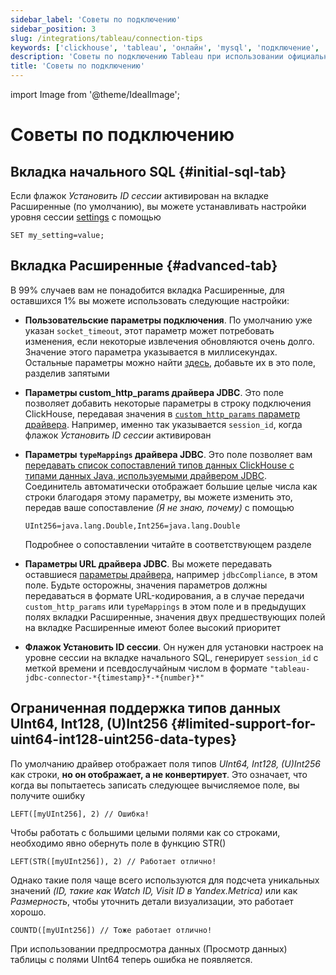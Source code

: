```yaml
---
sidebar_label: 'Советы по подключению'
sidebar_position: 3
slug: /integrations/tableau/connection-tips
keywords: ['clickhouse', 'tableau', 'онлайн', 'mysql', 'подключение', 'интеграция', 'ui']
description: 'Советы по подключению Tableau при использовании официального соединителя ClickHouse.'
title: 'Советы по подключению'
---
```


import Image from '@theme/IdealImage';


# Советы по подключению
## Вкладка начального SQL {#initial-sql-tab}
Если флажок *Установить ID сессии* активирован на вкладке Расширенные (по умолчанию), вы можете устанавливать настройки уровня сессии [settings](/operations/settings/settings/) с помощью
```text
SET my_setting=value;
``` 
## Вкладка Расширенные {#advanced-tab}

В 99% случаев вам не понадобится вкладка Расширенные, для оставшихся 1% вы можете использовать следующие настройки:
- **Пользовательские параметры подключения**. По умолчанию уже указан `socket_timeout`, этот параметр может потребовать изменения, если некоторые извлечения обновляются очень долго. Значение этого параметра указывается в миллисекундах. Остальные параметры можно найти [здесь](https://github.com/ClickHouse/clickhouse-jdbc/blob/master/clickhouse-client/src/main/java/com/clickhouse/client/config/ClickHouseClientOption.java), добавьте их в это поле, разделив запятыми
- **Параметры custom_http_params драйвера JDBC**. Это поле позволяет добавить некоторые параметры в строку подключения ClickHouse, передавая значения в [`custom_http_params` параметр драйвера](https://github.com/ClickHouse/clickhouse-jdbc#configuration). Например, именно так указывается `session_id`, когда флажок *Установить ID сессии* активирован
- **Параметры `typeMappings` драйвера JDBC**. Это поле позволяет вам [передавать список сопоставлений типов данных ClickHouse с типами данных Java, используемыми драйвером JDBC](https://github.com/ClickHouse/clickhouse-jdbc#configuration). Соединитель автоматически отображает большие целые числа как строки благодаря этому параметру, вы можете изменить это, передав ваше сопоставление *(Я не знаю, почему)* с помощью
    ```text
    UInt256=java.lang.Double,Int256=java.lang.Double
    ```
  Подробнее о сопоставлении читайте в соответствующем разделе

- **Параметры URL драйвера JDBC**. Вы можете передавать оставшиеся [параметры драйвера](https://github.com/ClickHouse/clickhouse-jdbc#configuration), например `jdbcCompliance`, в этом поле. Будьте осторожны, значения параметров должны передаваться в формате URL-кодирования, а в случае передачи `custom_http_params` или `typeMappings` в этом поле и в предыдущих полях вкладки Расширенные, значения двух предшествующих полей на вкладке Расширенные имеют более высокий приоритет
- **Флажок Установить ID сессии**. Он нужен для установки настроек на уровне сессии на вкладке начального SQL, генерирует `session_id` с меткой времени и псевдослучайным числом в формате `"tableau-jdbc-connector-*{timestamp}*-*{number}*"`
## Ограниченная поддержка типов данных UInt64, Int128, (U)Int256 {#limited-support-for-uint64-int128-uint256-data-types}
По умолчанию драйвер отображает поля типов *UInt64, Int128, (U)Int256* как строки, **но он отображает, а не конвертирует**. Это означает, что когда вы попытаетесь записать следующее вычисляемое поле, вы получите ошибку
```text
LEFT([myUInt256], 2) // Ошибка!
```
Чтобы работать с большими целыми полями как со строками, необходимо явно обернуть поле в функцию STR()

```text
LEFT(STR([myUInt256]), 2) // Работает отлично!
```

Однако такие поля чаще всего используются для подсчета уникальных значений *(ID, такие как Watch ID, Visit ID в Yandex.Metrica)* или как *Размерность*, чтобы уточнить детали визуализации, это работает хорошо.

```text
COUNTD([myUInt256]) // Тоже работает отлично!
```
При использовании предпросмотра данных (Просмотр данных) таблицы с полями UInt64 теперь ошибка не появляется.
